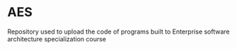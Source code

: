 # AES
Repository used to upload the code of programs built to Enterprise software architecture specialization course
